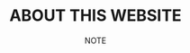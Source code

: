 ---
title: ABOUT THIS WEBSITE
subtitle: NOTE
icon: file
image: /img/about-this-website/this_melon.jpg
link: /notes/about-this-website/
linkInternal: true
---